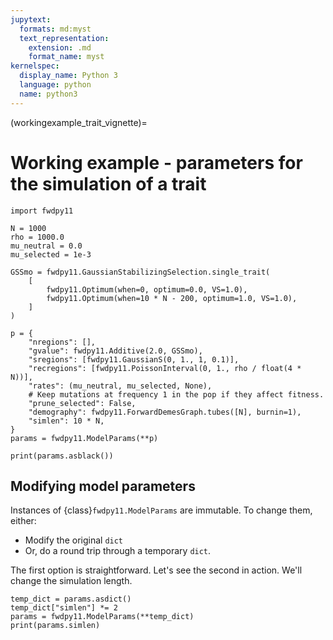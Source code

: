 ```yaml
---
jupytext:
  formats: md:myst
  text_representation:
    extension: .md
    format_name: myst
kernelspec:
  display_name: Python 3
  language: python
  name: python3
---
```


(workingexample_trait_vignette)=

# Working example - parameters for the simulation of a trait

```{code-cell}
import fwdpy11

N = 1000
rho = 1000.0
mu_neutral = 0.0
mu_selected = 1e-3

GSSmo = fwdpy11.GaussianStabilizingSelection.single_trait(
    [
        fwdpy11.Optimum(when=0, optimum=0.0, VS=1.0),
        fwdpy11.Optimum(when=10 * N - 200, optimum=1.0, VS=1.0),
    ]
)

p = {
    "nregions": [],
    "gvalue": fwdpy11.Additive(2.0, GSSmo),
    "sregions": [fwdpy11.GaussianS(0, 1., 1, 0.1)],
    "recregions": [fwdpy11.PoissonInterval(0, 1., rho / float(4 * N))],
    "rates": (mu_neutral, mu_selected, None),
    # Keep mutations at frequency 1 in the pop if they affect fitness.
    "prune_selected": False,
    "demography": fwdpy11.ForwardDemesGraph.tubes([N], burnin=1),
    "simlen": 10 * N,
}
params = fwdpy11.ModelParams(**p)
```

```{code-cell}
print(params.asblack())
```

## Modifying model parameters

Instances of {class}`fwdpy11.ModelParams` are immutable.
To change them, either:

* Modify the original `dict`
* Or, do a round trip through a temporary `dict`.

The first option is straightforward.
Let's see the second in action.
We'll change the simulation length.

```{code-cell}
temp_dict = params.asdict()
temp_dict["simlen"] *= 2
params = fwdpy11.ModelParams(**temp_dict)
print(params.simlen)
